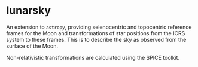 # lunarsky

An extension to `astropy`, providing selenocentric and topocentric reference frames
for the Moon and transformations of star positions from the ICRS system to these
frames. This is to describe the sky as observed from the surface of the Moon.

Non-relativistic transformations are calculated using the SPICE toolkit.

